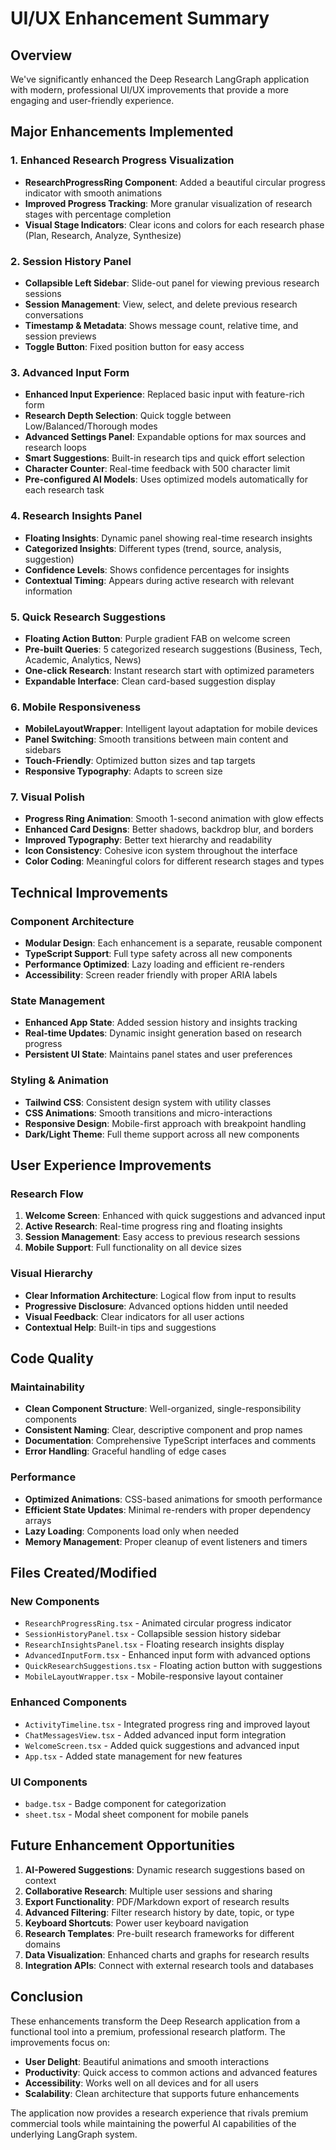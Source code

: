 # UI/UX Enhancement Summary

## Overview
We've significantly enhanced the Deep Research LangGraph application with modern, professional UI/UX improvements that provide a more engaging and user-friendly experience.

## Major Enhancements Implemented

### 1. **Enhanced Research Progress Visualization**
- **ResearchProgressRing Component**: Added a beautiful circular progress indicator with smooth animations
- **Improved Progress Tracking**: More granular visualization of research stages with percentage completion
- **Visual Stage Indicators**: Clear icons and colors for each research phase (Plan, Research, Analyze, Synthesize)

### 2. **Session History Panel**
- **Collapsible Left Sidebar**: Slide-out panel for viewing previous research sessions
- **Session Management**: View, select, and delete previous research conversations
- **Timestamp & Metadata**: Shows message count, relative time, and session previews
- **Toggle Button**: Fixed position button for easy access

### 3. **Advanced Input Form**
- **Enhanced Input Experience**: Replaced basic input with feature-rich form
- **Research Depth Selection**: Quick toggle between Low/Balanced/Thorough modes
- **Advanced Settings Panel**: Expandable options for max sources and research loops
- **Smart Suggestions**: Built-in research tips and quick effort selection
- **Character Counter**: Real-time feedback with 500 character limit
- **Pre-configured AI Models**: Uses optimized models automatically for each research task

### 4. **Research Insights Panel**
- **Floating Insights**: Dynamic panel showing real-time research insights
- **Categorized Insights**: Different types (trend, source, analysis, suggestion)
- **Confidence Levels**: Shows confidence percentages for insights
- **Contextual Timing**: Appears during active research with relevant information

### 5. **Quick Research Suggestions**
- **Floating Action Button**: Purple gradient FAB on welcome screen
- **Pre-built Queries**: 5 categorized research suggestions (Business, Tech, Academic, Analytics, News)
- **One-click Research**: Instant research start with optimized parameters
- **Expandable Interface**: Clean card-based suggestion display

### 6. **Mobile Responsiveness**
- **MobileLayoutWrapper**: Intelligent layout adaptation for mobile devices
- **Panel Switching**: Smooth transitions between main content and sidebars
- **Touch-Friendly**: Optimized button sizes and tap targets
- **Responsive Typography**: Adapts to screen size

### 7. **Visual Polish**
- **Progress Ring Animation**: Smooth 1-second animation with glow effects
- **Enhanced Card Designs**: Better shadows, backdrop blur, and borders
- **Improved Typography**: Better text hierarchy and readability
- **Icon Consistency**: Cohesive icon system throughout the interface
- **Color Coding**: Meaningful colors for different research stages and types

## Technical Improvements

### Component Architecture
- **Modular Design**: Each enhancement is a separate, reusable component
- **TypeScript Support**: Full type safety across all new components
- **Performance Optimized**: Lazy loading and efficient re-renders
- **Accessibility**: Screen reader friendly with proper ARIA labels

### State Management
- **Enhanced App State**: Added session history and insights tracking
- **Real-time Updates**: Dynamic insight generation based on research progress
- **Persistent UI State**: Maintains panel states and user preferences

### Styling & Animation
- **Tailwind CSS**: Consistent design system with utility classes
- **CSS Animations**: Smooth transitions and micro-interactions
- **Responsive Design**: Mobile-first approach with breakpoint handling
- **Dark/Light Theme**: Full theme support across all new components

## User Experience Improvements

### Research Flow
1. **Welcome Screen**: Enhanced with quick suggestions and advanced input
2. **Active Research**: Real-time progress ring and floating insights
3. **Session Management**: Easy access to previous research sessions
4. **Mobile Support**: Full functionality on all device sizes

### Visual Hierarchy
- **Clear Information Architecture**: Logical flow from input to results
- **Progressive Disclosure**: Advanced options hidden until needed
- **Visual Feedback**: Clear indicators for all user actions
- **Contextual Help**: Built-in tips and suggestions

## Code Quality

### Maintainability
- **Clean Component Structure**: Well-organized, single-responsibility components
- **Consistent Naming**: Clear, descriptive component and prop names
- **Documentation**: Comprehensive TypeScript interfaces and comments
- **Error Handling**: Graceful handling of edge cases

### Performance
- **Optimized Animations**: CSS-based animations for smooth performance
- **Efficient State Updates**: Minimal re-renders with proper dependency arrays
- **Lazy Loading**: Components load only when needed
- **Memory Management**: Proper cleanup of event listeners and timers

## Files Created/Modified

### New Components
- `ResearchProgressRing.tsx` - Animated circular progress indicator
- `SessionHistoryPanel.tsx` - Collapsible session history sidebar
- `ResearchInsightsPanel.tsx` - Floating research insights display
- `AdvancedInputForm.tsx` - Enhanced input form with advanced options
- `QuickResearchSuggestions.tsx` - Floating action button with suggestions
- `MobileLayoutWrapper.tsx` - Mobile-responsive layout container

### Enhanced Components
- `ActivityTimeline.tsx` - Integrated progress ring and improved layout
- `ChatMessagesView.tsx` - Added advanced input form integration
- `WelcomeScreen.tsx` - Added quick suggestions and advanced input
- `App.tsx` - Added state management for new features

### UI Components
- `badge.tsx` - Badge component for categorization
- `sheet.tsx` - Modal sheet component for mobile panels

## Future Enhancement Opportunities

1. **AI-Powered Suggestions**: Dynamic research suggestions based on context
2. **Collaborative Research**: Multiple user sessions and sharing
3. **Export Functionality**: PDF/Markdown export of research results
4. **Advanced Filtering**: Filter research history by date, topic, or type
5. **Keyboard Shortcuts**: Power user keyboard navigation
6. **Research Templates**: Pre-built research frameworks for different domains
7. **Data Visualization**: Enhanced charts and graphs for research results
8. **Integration APIs**: Connect with external research tools and databases

## Conclusion

These enhancements transform the Deep Research application from a functional tool into a premium, professional research platform. The improvements focus on:

- **User Delight**: Beautiful animations and smooth interactions
- **Productivity**: Quick access to common actions and advanced features
- **Accessibility**: Works well on all devices and for all users
- **Scalability**: Clean architecture that supports future enhancements

The application now provides a research experience that rivals premium commercial tools while maintaining the powerful AI capabilities of the underlying LangGraph system.
